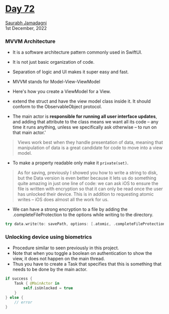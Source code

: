# [Day 72](https://www.hackingwithswift.com/100/swiftui/72)

[Saurabh Jamadagni](https://github.com/SaurabhJamadagni)<br>
1st December, 2022

### MVVM Architecture
- It is a software architecture pattern commonly used in SwiftUI.
- It is not just basic organization of code.
- Separation of logic and UI makes it super easy and fast.
- MVVM stands for Model-View-ViewModel
- Here's how you create a ViewModel for a View.

- extend the struct and have the view model class inside it. It should conform to the ObservableObject protocol.
- The main actor is **responsible for running all user interface updates**, and adding that attribute to the class means we want all its code – any time it runs anything, unless we specifically ask otherwise – to run on that main actor.'

> Views work best when they handle presentation of data, meaning that manipulation of data is a great candidate for code to move into a view model.

- To make a property readable only make it `private(set)`.


> As for saving, previously I showed you how to write a string to disk, but the Data version is even better because it lets us do something quite amazing in just one line of code: we can ask iOS to ensure the file is written with encryption so that it can only be read once the user has unlocked their device. This is in addition to requesting atomic writes – iOS does almost all the work for us.

- We can have a strong encryption to a file by adding the .completeFileProtection to the options while writing to the directory.

```swift
try data.write(to: savePath, options: [.atomic, .completeFileProtection])
```

### Unlocking device using biometrics
- Procedure similar to seen previously in this project.
- Note that when you toggle a boolean on authentication to show the view, it does not happen on the main thread.
- Thus you have to create a Task that specifies that this is something that needs to be done by the main actor.

```swift
if success {
    Task { @MainActor in
        self.isUnlocked = true
    }
} else {
    // error
}
```

